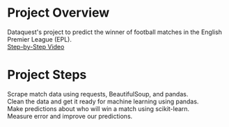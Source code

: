 
# Project Overview
Dataquest's project to predict the winner of football matches in the English Premier League (EPL).  
[Step-by-Step Video](https://www.youtube.com/watch?v=Nt7WJa2iu0s)

# Project Steps

Scrape match data using requests, BeautifulSoup, and pandas.  
Clean the data and get it ready for machine learning using pandas.  
Make predictions about who will win a match using scikit-learn.  
Measure error and improve our predictions.

